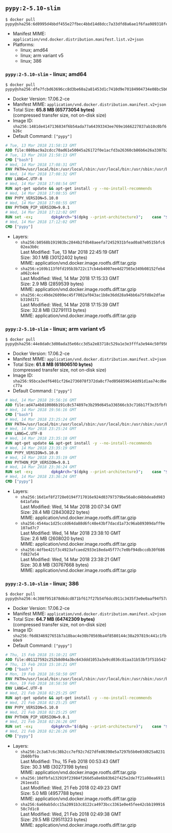 ## `pypy:2-5.10-slim`

```console
$ docker pull pypy@sha256:6d0995d4bbdf455e27fbec4bbd14d8dcc7a33dfd8a6ae1f6faa989318fe92072
```

-	Manifest MIME: `application/vnd.docker.distribution.manifest.list.v2+json`
-	Platforms:
	-	linux; amd64
	-	linux; arm variant v5
	-	linux; 386

### `pypy:2-5.10-slim` - linux; amd64

```console
$ docker pull pypy@sha256:dfe7fcbd63696cc8d3be60a2a81453d1c7410d9e70184904734e08bc5b61289f
```

-	Docker Version: 17.06.2-ce
-	Manifest MIME: `application/vnd.docker.distribution.manifest.v2+json`
-	Total Size: **65.8 MB (65773054 bytes)**  
	(compressed transfer size, not on-disk size)
-	Image ID: `sha256:1481de4147136834f6b54ada77a64393343ee769e1666227837ab10c0bf6b26c`
-	Default Command: `["pypy"]`

```dockerfile
# Tue, 13 Mar 2018 21:58:13 GMT
ADD file:080bac9a2cdcc70ad61e50045a26172f0e1acfd3a26360cb86b6e26a3307b2e1 in / 
# Tue, 13 Mar 2018 21:58:13 GMT
CMD ["bash"]
# Wed, 14 Mar 2018 17:08:31 GMT
ENV PATH=/usr/local/bin:/usr/local/sbin:/usr/local/bin:/usr/sbin:/usr/bin:/sbin:/bin
# Wed, 14 Mar 2018 17:08:32 GMT
ENV LANG=C.UTF-8
# Wed, 14 Mar 2018 17:08:54 GMT
RUN apt-get update && apt-get install -y --no-install-recommends 		ca-certificates 		libexpat1 		libffi6 		libgdbm3 		libsqlite3-0 	&& rm -rf /var/lib/apt/lists/*
# Wed, 14 Mar 2018 17:08:55 GMT
ENV PYPY_VERSION=5.10.0
# Wed, 14 Mar 2018 17:08:55 GMT
ENV PYTHON_PIP_VERSION=9.0.1
# Wed, 14 Mar 2018 17:12:02 GMT
RUN set -ex; 		dpkgArch="$(dpkg --print-architecture)"; 	case "${dpkgArch##*-}" in 		amd64) pypyArch='linux64'; sha256='da85af9240220179493ad66c857934dc7ea91aef8f168cd293a2d99af8346ee2' ;; 		armel) pypyArch='linux-armel'; sha256='6fdd55dd8f674efd06f76edb60a09a03b9b04a5fbc56741f416a94a0b9d2ff91' ;; 		i386) pypyArch='linux32'; sha256='ee1980467ac8cc9fa9d609f7da93c5282503e59a548781248fe1914a7199d540' ;; 		*) echo >&2 "error: current architecture ($dpkgArch) does not have a corresponding PyPy $PYPY_VERSION binary release"; exit 1 ;; 	esac; 		fetchDeps=' 		bzip2 		wget 	'; 	apt-get update && apt-get install -y $fetchDeps --no-install-recommends && rm -rf /var/lib/apt/lists/*; 		wget -O pypy.tar.bz2 "https://bitbucket.org/pypy/pypy/downloads/pypy2-v${PYPY_VERSION}-${pypyArch}.tar.bz2"; 	echo "$sha256 *pypy.tar.bz2" | sha256sum -c; 	tar -xjC /usr/local --strip-components=1 -f pypy.tar.bz2; 	rm pypy.tar.bz2; 		pypy --version; 		wget -O get-pip.py 'https://bootstrap.pypa.io/get-pip.py'; 		pypy get-pip.py 		--disable-pip-version-check 		--no-cache-dir 		"pip==$PYTHON_PIP_VERSION" 	; 	pip --version; 		rm -f get-pip.py; 		apt-get purge -y --auto-remove $fetchDeps
# Wed, 14 Mar 2018 17:12:02 GMT
CMD ["pypy"]
```

-	Layers:
	-	`sha256:b0568b191983bc2844b2fdb48aeefa72452931bfead0a87e0515bfc602ea3b0c`  
		Last Modified: Tue, 13 Mar 2018 22:45:19 GMT  
		Size: 30.1 MB (30122402 bytes)  
		MIME: application/vnd.docker.image.rootfs.diff.tar.gzip
	-	`sha256:e169b113f0fd195b3b722c17cb4eb4007ee4d27565e349b08152feb4a062c4e4`  
		Last Modified: Wed, 14 Mar 2018 17:15:33 GMT  
		Size: 2.9 MB (2859539 bytes)  
		MIME: application/vnd.docker.image.rootfs.diff.tar.gzip
	-	`sha256:4cc49de26099ec45f7002af043ac1b8e36dd28a94bb6a75fd8e2dfaeb310d171`  
		Last Modified: Wed, 14 Mar 2018 17:15:39 GMT  
		Size: 32.8 MB (32791113 bytes)  
		MIME: application/vnd.docker.image.rootfs.diff.tar.gzip

### `pypy:2-5.10-slim` - linux; arm variant v5

```console
$ docker pull pypy@sha256:44e8da0c3d00ada35e66cc3d5a2e83718c529a1e3e3fffa3e944c50f95694304
```

-	Docker Version: 17.06.2-ce
-	Manifest MIME: `application/vnd.docker.distribution.manifest.v2+json`
-	Total Size: **61.8 MB (61806510 bytes)**  
	(compressed transfer size, not on-disk size)
-	Image ID: `sha256:95bca3edf6401cf26e2736078f372da8cf7ed056859614dd91d1aa74cd6ec77a`
-	Default Command: `["pypy"]`

```dockerfile
# Wed, 14 Mar 2018 19:56:16 GMT
ADD file:ad47a4b810086b191c8c574897e3b299d645a336566cb3c716b17f3e35fbf87d in / 
# Wed, 14 Mar 2018 19:56:16 GMT
CMD ["bash"]
# Wed, 14 Mar 2018 23:25:24 GMT
ENV PATH=/usr/local/bin:/usr/local/sbin:/usr/local/bin:/usr/sbin:/usr/bin:/sbin:/bin
# Wed, 14 Mar 2018 23:25:24 GMT
ENV LANG=C.UTF-8
# Wed, 14 Mar 2018 23:35:18 GMT
RUN apt-get update && apt-get install -y --no-install-recommends 		ca-certificates 		libexpat1 		libffi6 		libgdbm3 		libsqlite3-0 	&& rm -rf /var/lib/apt/lists/*
# Wed, 14 Mar 2018 23:35:19 GMT
ENV PYPY_VERSION=5.10.0
# Wed, 14 Mar 2018 23:35:19 GMT
ENV PYTHON_PIP_VERSION=9.0.1
# Wed, 14 Mar 2018 23:36:24 GMT
RUN set -ex; 		dpkgArch="$(dpkg --print-architecture)"; 	case "${dpkgArch##*-}" in 		amd64) pypyArch='linux64'; sha256='da85af9240220179493ad66c857934dc7ea91aef8f168cd293a2d99af8346ee2' ;; 		armel) pypyArch='linux-armel'; sha256='6fdd55dd8f674efd06f76edb60a09a03b9b04a5fbc56741f416a94a0b9d2ff91' ;; 		i386) pypyArch='linux32'; sha256='ee1980467ac8cc9fa9d609f7da93c5282503e59a548781248fe1914a7199d540' ;; 		*) echo >&2 "error: current architecture ($dpkgArch) does not have a corresponding PyPy $PYPY_VERSION binary release"; exit 1 ;; 	esac; 		fetchDeps=' 		bzip2 		wget 	'; 	apt-get update && apt-get install -y $fetchDeps --no-install-recommends && rm -rf /var/lib/apt/lists/*; 		wget -O pypy.tar.bz2 "https://bitbucket.org/pypy/pypy/downloads/pypy2-v${PYPY_VERSION}-${pypyArch}.tar.bz2"; 	echo "$sha256 *pypy.tar.bz2" | sha256sum -c; 	tar -xjC /usr/local --strip-components=1 -f pypy.tar.bz2; 	rm pypy.tar.bz2; 		pypy --version; 		wget -O get-pip.py 'https://bootstrap.pypa.io/get-pip.py'; 		pypy get-pip.py 		--disable-pip-version-check 		--no-cache-dir 		"pip==$PYTHON_PIP_VERSION" 	; 	pip --version; 		rm -f get-pip.py; 		apt-get purge -y --auto-remove $fetchDeps
# Wed, 14 Mar 2018 23:36:24 GMT
CMD ["pypy"]
```

-	Layers:
	-	`sha256:16d1ef8f2728e0194f717016e924d03797379be56a8cd4bbdea8d983641afa9a`  
		Last Modified: Wed, 14 Mar 2018 20:07:34 GMT  
		Size: 28.4 MB (28430822 bytes)  
		MIME: application/vnd.docker.image.rootfs.diff.tar.gzip
	-	`sha256:4544ac1d25ccdd64da88d6fc48e43bf7dacd1a73c96ab89309daff9e107ad7c7`  
		Last Modified: Wed, 14 Mar 2018 23:38:10 GMT  
		Size: 2.6 MB (2608020 bytes)  
		MIME: application/vnd.docker.image.rootfs.diff.tar.gzip
	-	`sha256:4dfbe421f3c4923afcaed2933e18eda45f77c7e0bf94dbccdb30f686fd827e54`  
		Last Modified: Wed, 14 Mar 2018 23:38:21 GMT  
		Size: 30.8 MB (30767668 bytes)  
		MIME: application/vnd.docker.image.rootfs.diff.tar.gzip

### `pypy:2-5.10-slim` - linux; 386

```console
$ docker pull pypy@sha256:4c308f951878d6dcd871bf617f27b54f6dcd911c3435f3e0e0aaf94f57ac06ee
```

-	Docker Version: 17.06.2-ce
-	Manifest MIME: `application/vnd.docker.distribution.manifest.v2+json`
-	Total Size: **64.7 MB (64742309 bytes)**  
	(compressed transfer size, not on-disk size)
-	Image ID: `sha256:f6d8346927651b7a18bac4e30b70569ba4f8580144c38a297819c441c1fb60e9`
-	Default Command: `["pypy"]`

```dockerfile
# Thu, 15 Feb 2018 15:10:21 GMT
ADD file:d01127592c252b8d04a3bc643ddd1053a3e9cd036c81aa31b53bf3f51b542f6a in / 
# Thu, 15 Feb 2018 15:10:21 GMT
CMD ["bash"]
# Mon, 19 Feb 2018 18:58:50 GMT
ENV PATH=/usr/local/bin:/usr/local/sbin:/usr/local/bin:/usr/sbin:/usr/bin:/sbin:/bin
# Mon, 19 Feb 2018 18:58:50 GMT
ENV LANG=C.UTF-8
# Wed, 21 Feb 2018 02:25:25 GMT
RUN apt-get update && apt-get install -y --no-install-recommends 		ca-certificates 		libexpat1 		libffi6 		libgdbm3 		libsqlite3-0 	&& rm -rf /var/lib/apt/lists/*
# Wed, 21 Feb 2018 02:25:25 GMT
ENV PYPY_VERSION=5.10.0
# Wed, 21 Feb 2018 02:25:25 GMT
ENV PYTHON_PIP_VERSION=9.0.1
# Wed, 21 Feb 2018 02:26:26 GMT
RUN set -ex; 		dpkgArch="$(dpkg --print-architecture)"; 	case "${dpkgArch##*-}" in 		amd64) pypyArch='linux64'; sha256='da85af9240220179493ad66c857934dc7ea91aef8f168cd293a2d99af8346ee2' ;; 		armel) pypyArch='linux-armel'; sha256='6fdd55dd8f674efd06f76edb60a09a03b9b04a5fbc56741f416a94a0b9d2ff91' ;; 		i386) pypyArch='linux32'; sha256='ee1980467ac8cc9fa9d609f7da93c5282503e59a548781248fe1914a7199d540' ;; 		*) echo >&2 "error: current architecture ($dpkgArch) does not have a corresponding PyPy $PYPY_VERSION binary release"; exit 1 ;; 	esac; 		fetchDeps=' 		bzip2 		wget 	'; 	apt-get update && apt-get install -y $fetchDeps --no-install-recommends && rm -rf /var/lib/apt/lists/*; 		wget -O pypy.tar.bz2 "https://bitbucket.org/pypy/pypy/downloads/pypy2-v${PYPY_VERSION}-${pypyArch}.tar.bz2"; 	echo "$sha256 *pypy.tar.bz2" | sha256sum -c; 	tar -xjC /usr/local --strip-components=1 -f pypy.tar.bz2; 	rm pypy.tar.bz2; 		pypy --version; 		wget -O get-pip.py 'https://bootstrap.pypa.io/get-pip.py'; 		pypy get-pip.py 		--disable-pip-version-check 		--no-cache-dir 		"pip==$PYTHON_PIP_VERSION" 	; 	pip --version; 		rm -f get-pip.py; 		apt-get purge -y --auto-remove $fetchDeps
# Wed, 21 Feb 2018 02:26:26 GMT
CMD ["pypy"]
```

-	Layers:
	-	`sha256:2c3a67c6c38b2cc7ef92c7d27dfe86398e5a7297b5b0e03d825a82312b60bf9a`  
		Last Modified: Thu, 15 Feb 2018 00:53:43 GMT  
		Size: 30.3 MB (30273198 bytes)  
		MIME: application/vnd.docker.image.rootfs.diff.tar.gzip
	-	`sha256:10dfbfa132919f23984f266d5a8e6b83b62f425e2de7f21a98ea6911261eea51`  
		Last Modified: Wed, 21 Feb 2018 02:49:23 GMT  
		Size: 5.0 MB (4957788 bytes)  
		MIME: application/vnd.docker.image.rootfs.diff.tar.gzip
	-	`sha256:6a60ab5dcc15a2091b3c8122ca4973bcc3361e0e45fee42cbb19991658c7d1c8`  
		Last Modified: Wed, 21 Feb 2018 02:49:38 GMT  
		Size: 29.5 MB (29511323 bytes)  
		MIME: application/vnd.docker.image.rootfs.diff.tar.gzip
